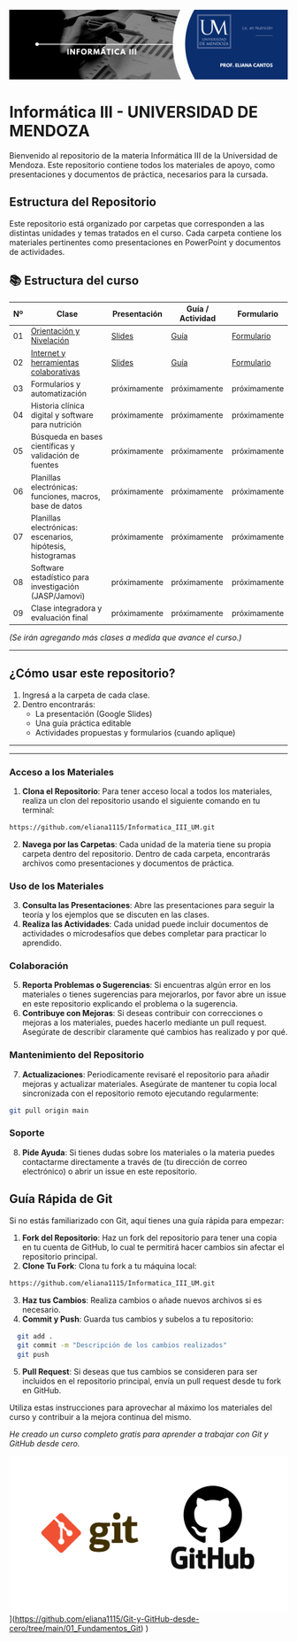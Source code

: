 [![Ir al Programa](https://github.com/eliana1115/Informatica_III_UM/blob/main/Images/banner_clas.jpg?raw=true)](https://github.com/eliana1115/Informatica_III_UM/tree/main/00.PROGRAMA)

 
 # Informática III - UNIVERSIDAD DE MENDOZA
 
 Bienvenido al repositorio de la materia Informática III de la Universidad de Mendoza. Este repositorio contiene todos los materiales de apoyo, como presentaciones y documentos de práctica, necesarios para la cursada.
 
 ## Estructura del Repositorio
 Este repositorio está organizado por carpetas que corresponden a las distintas unidades y temas tratados en el curso. Cada carpeta contiene los materiales pertinentes como presentaciones en PowerPoint y documentos de actividades.
 
 ## 📚 Estructura del curso

| Nº | Clase | Presentación | Guía / Actividad | Formulario |
|----|-------|---------------|------------------|------------|
| 01 | [Orientación y Nivelación](./01_Clase_Orientacion) | [Slides](https://docs.google.com/presentation/d/1OG_uRReVsEOXZv9HgMgKlfW4N8UshbKCmCwOACw_jvU/edit#slide=id.p) | [Guía](próximamente) | [Formulario](próximamente) |
| 02 | [Internet y herramientas colaborativas](./02_Internet_HerramientasColaborativas) | [Slides](https://docs.google.com/presentation/d/1_CFZ2IFgMAjId6KLxEuigp1M80PD1G3jZ0WkzQ-lofM/edit#slide=id.p) | [Guía](próximamente) | [Formulario](próximamente) |
| 03 | Formularios y automatización | próximamente | próximamente | próximamente |
| 04 | Historia clínica digital y software para nutrición | próximamente | próximamente | próximamente |
| 05 | Búsqueda en bases científicas y validación de fuentes | próximamente | próximamente | próximamente |
| 06 | Planillas electrónicas: funciones, macros, base de datos | próximamente | próximamente | próximamente |
| 07 | Planillas electrónicas: escenarios, hipótesis, histogramas | próximamente | próximamente | próximamente |
| 08 | Software estadístico para investigación (JASP/Jamovi) | próximamente | próximamente | próximamente |
| 09 | Clase integradora y evaluación final | próximamente | próximamente | próximamente |

*(Se irán agregando más clases a medida que avance el curso.)*

---

## ¿Cómo usar este repositorio?

1. Ingresá a la carpeta de cada clase.
2. Dentro encontrarás:
   - La presentación (Google Slides)
   - Una guía práctica editable
   - Actividades propuestas y formularios (cuando aplique)
 
 ---
 ---
 
 ### Acceso a los Materiales
 
 1. **Clona el Repositorio**: Para tener acceso local a todos los materiales, realiza un clon del repositorio usando el siguiente comando en tu terminal:
 
  ```bash
https://github.com/eliana1115/Informatica_III_UM.git
  ```
 
 2. **Navega por las Carpetas**: Cada unidad de la materia tiene su propia carpeta dentro del repositorio. Dentro de cada carpeta, encontrarás archivos como presentaciones y documentos de práctica.
 
 ### Uso de los Materiales
 
 3. **Consulta las Presentaciones**: Abre las presentaciones para seguir la teoría y los ejemplos que se discuten en las clases.
 4. **Realiza las Actividades**: Cada unidad puede incluir documentos de actividades o microdesafíos que debes completar para practicar lo aprendido.
 
 ### Colaboración
 
 5. **Reporta Problemas o Sugerencias**: Si encuentras algún error en los materiales o tienes sugerencias para mejorarlos, por favor abre un issue en este repositorio explicando el problema o la sugerencia.
 6. **Contribuye con Mejoras**: Si deseas contribuir con correcciones o mejoras a los materiales, puedes hacerlo mediante un pull request. Asegúrate de describir claramente qué cambios has realizado y por qué.
 
 ### Mantenimiento del Repositorio
 
 7. **Actualizaciones**: Periodicamente revisaré el repositorio para añadir mejoras y actualizar materiales. Asegúrate de mantener tu copia local sincronizada con el repositorio remoto ejecutando regularmente:
 
  ```bash
 git pull origin main
  ```
 
 ### Soporte
 
 8. **Pide Ayuda**: Si tienes dudas sobre los materiales o la materia puedes contactarme directamente a través de (tu dirección de correo electrónico) o abrir un issue en este repositorio.
 
 ## Guía Rápida de Git
 
 Si no estás familiarizado con Git, aquí tienes una guía rápida para empezar:
 
 1. **Fork del Repositorio**: Haz un fork del repositorio para tener una copia en tu cuenta de GitHub, lo cual te permitirá hacer cambios sin afectar el repositorio principal.
 2. **Clone Tu Fork**: Clona tu fork a tu máquina local:
 
  ```bash
 https://github.com/eliana1115/Informatica_III_UM.git
  ```
 
 3. **Haz tus Cambios**: Realiza cambios o añade nuevos archivos si es necesario.
 4. **Commit y Push**: Guarda tus cambios y subelos a tu repositorio:
 
  ```bash
    git add .
    git commit -m "Descripción de los cambios realizados"
    git push
 ```
 
 5. **Pull Request**: Si deseas que tus cambios se consideren para ser incluidos en el repositorio principal, envía un pull request desde tu fork en GitHub.
 
 Utiliza estas instrucciones para aprovechar al máximo los materiales del curso y contribuir a la mejora continua del mismo.
 
 
 *He creado un curso completo gratis para aprender a trabajar con Git y GitHub desde cero.*
 
![Ir a Fundamentos de Git](https://github.com/eliana1115/Git-y-GitHub-desde-cero/blob/main/image/curso-git-github.png?raw=true)](https://github.com/eliana1115/Git-y-GitHub-desde-cero/tree/main/01_Fundamentos_Git)
)
 
 
